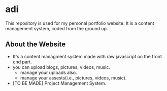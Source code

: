 # adi
This repository is used for my personal portfolio website. It is a content management system, coded from the ground up.
## About the Website
- It's a content managment system made with raw javascript on the front end part.
- you can upload blogs, pictures, videos, music.
  - manage your uploads also.
  - manage your assests(i.e., pictures, videos, music).  
- [TO BE MADE] Project Management System. 


